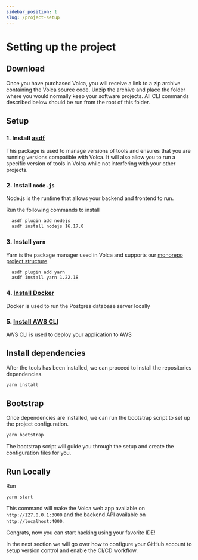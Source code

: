 ```yaml
---
sidebar_position: 1
slug: /project-setup
---
```


# Setting up the project

## Download

Once you have purchased Volca, you will receive a link to a zip archive containing the Volca source code. Unzip the archive and place the folder where you would normally keep your software projects. All CLI commands described below should be run from the root of this folder.

## Setup

### 1. Install [asdf](https://asdf-vm.com/guide/getting-started.html)

This package is used to manage versions of tools and ensures that you are running versions compatible with Volca. It will also allow you to run a specific version of tools in Volca while not interfering with your other projects.

### 2. Install `node.js`

Node.js is the runtime that allows your backend and frontend to run.

Run the following commands to install

```bash
  asdf plugin add nodejs
  asdf install nodejs 16.17.0
```

### 3. Install `yarn`

Yarn is the package manager used in Volca and supports our [monorepo project structure](/project-structure).

```bash
  asdf plugin add yarn
  asdf install yarn 1.22.18
```

### 4. [Install Docker](https://docs.docker.com/get-docker/)

Docker is used to run the Postgres database server locally

### 5. [Install AWS CLI](https://docs.aws.amazon.com/cli/latest/userguide/getting-started-install.html)

AWS CLI is used to deploy your application to AWS

## Install dependencies

After the tools has been installed, we can proceed to install the repositories dependencies.

```bash
yarn install
```

## Bootstrap

Once dependencies are installed, we can run the bootstrap script to set up the project configuration.

```bash
yarn bootstrap
```

The bootstrap script will guide you through the setup and create the configuration files for you.

## Run Locally

Run

```bash
yarn start
```

This command will make the Volca web app available on `http://127.0.0.1:3000` and the backend API available on `http://localhost:4000`.

Congrats, now you can start hacking using your favorite IDE!

In the next section we will go over how to configure your GitHub account to setup version control and enable the CI/CD workflow.
